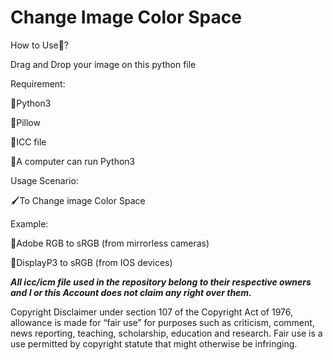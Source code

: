 # Change Image Color Space
How to Use🤔?

Drag and Drop your image on this python file 

Requirement:

🔸Python3

🔸Pillow

🔸ICC file

🔸A computer can run Python3


Usage Scenario:

🖌To Change image Color Space

Example:

🔹Adobe RGB to sRGB (from mirrorless cameras) 

🔹DisplayP3 to sRGB (from IOS devices)

***All icc/icm file used in the repository belong to their respective owners and I or this Account does not claim any right over them.***

Copyright Disclaimer under section 107 of the Copyright Act of 1976, allowance is made for “fair use” for purposes such as criticism, comment, news reporting, teaching, scholarship, education and research. Fair use is a use permitted by copyright statute that might otherwise be infringing.
